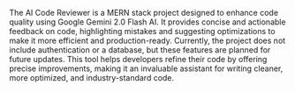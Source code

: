 The AI Code Reviewer is a MERN stack project designed to enhance code quality using Google Gemini 2.0 Flash AI. It provides concise and actionable feedback on code, highlighting mistakes and suggesting optimizations to make it more efficient and production-ready. Currently, the project does not include authentication or a database, but these features are planned for future updates. This tool helps developers refine their code by offering precise improvements, making it an invaluable assistant for writing cleaner, more optimized, and industry-standard code.
